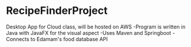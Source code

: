 # RecipeFinderProject
Desktop App for Cloud class, will be hosted on AWS
-Program is written in Java with JavaFX for the visual aspect
-Uses Maven and Springboot
-Connects to Edamam's food database API
